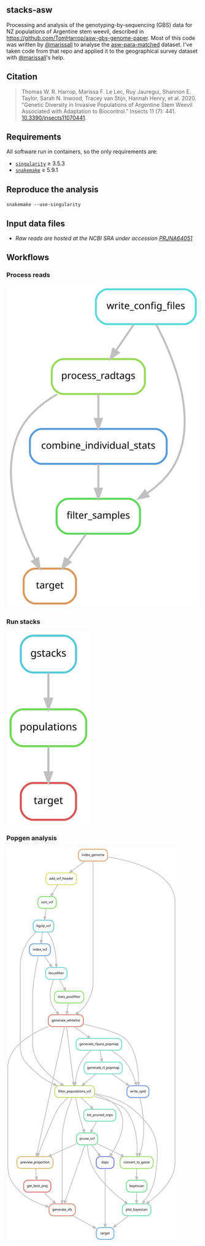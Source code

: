 ## stacks-asw

Processing and analysis of the genotyping-by-sequencing (GBS) data for NZ populations of Argentine stem weevil, described in https://github.com/TomHarrop/asw-gbs-genome-paper.
Most of this code was written by [@marissall](https://github.com/MarissaLL) to analyse the [asw-para-matched](https://github.com/MarissaLL/asw-para-matched) dataset.
I've taken code from that repo and applied it to the geographical survey dataset with [@marissall](https://github.com/MarissaLL)'s help.

## Citation

> Thomas W. R. Harrop, Marissa F. Le Lec, Ruy Jauregui, Shannon E. Taylor, Sarah N. Inwood, Tracey van Stijn, Hannah Henry, et al. 2020. “Genetic Diversity in Invasive Populations of Argentine Stem Weevil Associated with Adaptation to Biocontrol.” Insects 11 (7): 441. [10.3390/insects11070441](https://doi.org/10.3390/insects11070441).

## Requirements

All software run in containers, so the only requirements are:

- [`singularity`](https://singularity.lbl.gov) ≥ 3.5.3  
- [`snakemake`](https://snakemake.readthedocs.io) ≥ 5.9.1

## Reproduce the analysis

`snakemake --use-singularity`

## Input data files

- *Raw reads are hosted at the NCBI SRA under accession [PRJNA64051](https://www.ncbi.nlm.nih.gov/bioproject/640511)*

## Workflows

### Process reads

![](graphs/process_reads.svg)

### Run stacks

![](graphs/stacks.svg)

### Popgen analysis

![](graphs/popgen.svg)
